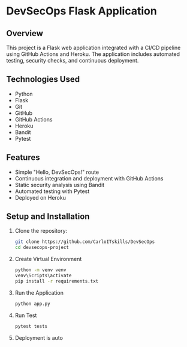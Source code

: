 # DevSecOps Flask Application

## Overview
This project is a Flask web application integrated with a CI/CD pipeline using GitHub Actions and Heroku. The application includes automated testing, security checks, and continuous deployment.

## Technologies Used
- Python
- Flask
- Git
- GitHub
- GitHub Actions
- Heroku
- Bandit
- Pytest

## Features
- Simple "Hello, DevSecOps!" route
- Continuous integration and deployment with GitHub Actions
- Static security analysis using Bandit
- Automated testing with Pytest
- Deployed on Heroku

## Setup and Installation
1. Clone the repository:
   ```bash
   git clone https://github.com/CarloITskills/DevSecOps
   cd devsecops-project
   
2. Create Virtual Environment
   ```bash
   python -m venv venv
   venv\Scripts\activate
   pip install -r requirements.txt

3. Run the Application
   ```bash
   python app.py

4. Run Test
   ```bash
   pytest tests

5. Deployment is auto
   

   

